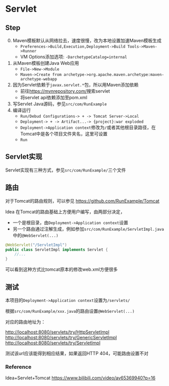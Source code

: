 # Servlet

## Step

0. Maven模板默认从网络拉去，速度很慢，改为本地设置加速Maven模板生成
    * `Preferences->Build,Execution,Deployment->Build Tools->Maven->Runner`
    * VM Options添加选项: `-DarchetypeCatalog=internal`
1. 从Maven模板创建Java Web应用
    * `File->New->Module`
    * `Maven->Create from archetype->org.apache.maven.archetype:maven-archetype-webapp`
2. 因为Servlet依赖于`javax.servlet.*`包，所以用Maven添加依赖
    * 前往<https://mvnrepository.com/>搜索servlet
    * 将servlet api依赖添加至pom.xml
3. 写Servlet Java源码，参见`src/com/RunExample`
4. 编译运行
    * `Run/Debud Configurations-> + -> Tomcat Server->Local`
    * `Deployment-> + -> Artifact...-> {project}:war exploded`
    * `Deployment->Application context`修改为`/`或者其他根目录路径，在Tomcat中是各个项目文件夹名，这里可设置
    * `Run`

## Servlet实现

Servlet实现有三种方式，参见`src/com/RunExample/`三个文件

## 路由

对于Tomcat的路由规则，可以参见 <https://github.com/RunExample/Tomcat>

Idea 在Tomcat的路由基础上方便用户编写，由两部分决定，

* 一个是根目录，由`Deployment->Application context`设置
* 另一个路由通过注解生成，例如参加`src/com/RunExample/ServletImpl.java`中的`@WebServlet(...)`

```java
@WebServlet("/ServletImpl")
public class ServletImpl implements Servlet {
    //...
}
```

可以看到这种方式比tomcat原本的修改web.xml方便很多

## 测试

本项目的`Deployment->Application context`设置为`/servlets/`

根据`src/com/RunExample/xxx.java`的路由设置`@WebServlet(...)`

对应的路由地址为：

<http://localhost:8080/servlets/try/HttpServletImpl>
<http://localhost:8080/servlets/try/GenericServletImpl>
<http://localhost:8080/servlets/try/ServletImpl>

测试该url应该能得到相应结果，如果返回HTTP 404，可能路由设置不对

### Reference

Idea+Servlet+Tomcat <https://www.bilibili.com/video/av65369940?p=16>

